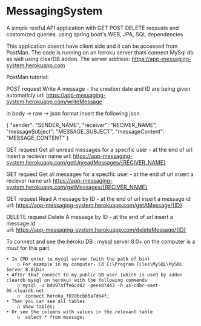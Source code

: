 # MessagingSystem
A simple restful API application with GET POST DELETE reqsusts and costomized queries. using spring boot's WEB, JPA, SQL dependencies 

This application doesnt have client side and it can be accessed from PostMan. 
The code is running on an heroku server thats connect MySql db as well using clearDB addon.
The server address: https://app-messaging-system.herokuapp.com 


PostMan tutorial:

POST request 
Write A message - the creation date and ID are being given automaticly 
url:
https://app-messaging-system.herokuapp.com/writeMessage

in body -> raw -> json format insert the following json 

{
    "sender": "SENDER_NAME",
    "receiver": "RECIVER_NAME",
    "messageSubject": "MESSAGE_SUBJECT",
    "messageContent": "MESSAGE_CONTENT"
}

GET request 
Get all unread messages for a specific user  - at the end of url insert a reciever name 
url:
https://app-messaging-system.herokuapp.com/getUnreadMessages/{RECIVER_NAME}

GET request 
Get all messages for a specific user - at the end of url insert a reciever name 
url:
https://app-messaging-system.herokuapp.com/getMessages/{RECIVER_NAME}

GET request 
Read A message by ID - at the end of url insert a message id 
url:
https://app-messaging-system.herokuapp.com/getAMessage/{ID}

DELETE request 
Delete A message by ID  - at the end of url insert a message id  
url:
https://app-messaging-system.herokuapp.com/deleteMessage/{ID}



To connect and see the heroku DB : 
mysql server 8.0+ on the computer is a must for this part 
	
	• In CMD enter to mysql server (with the path of bin)
		○ For example in my computer- Cd C:\Program Files\MySQL\MySQL Server 8.0\bin
	• After that connect to my public DB user (which is used by addon cleardb mysql on heroku) with the following commends
		○ mysql -u bd897affe6cd42 -peee87443 -h us-cdbr-east-06.cleardb.net
		○  connect heroku_f07dbcbb5a7db4f;
	• Then you can see all tables 
		○ show tables;
	• Or see the columns with values in the relevant table 
		○  select * from message;

